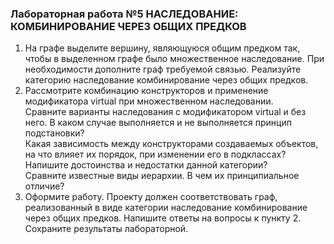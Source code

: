 ### Лабораторная работа №5 НАСЛЕДОВАНИЕ: КОМБИНИРОВАНИЕ ЧЕРЕЗ ОБЩИХ ПРЕДКОВ
   
1. На графе выделите вершину, являющуюся общим предком так, чтобы в выделенном графе было множественное наследование. При необходимости дополните граф требуемой связью. Реализуйте категорию наследование комбинирование через общих предков.  
2. Рассмотрите комбинацию конструкторов и применение модификатора virtual при множественном наследовании.  
Сравните  варианты наследования с  модификатором virtual и без него. В каком случае выполняется и не выполняется принцип подстановки?  
Какая зависимость между конструкторами создаваемых объектов, на что влияет их порядок, при изменении его в подклассах?  
Напишите достоинства и недостатки данной категории?  
Сравните известные виды иерархии. В чем их принципиальное отличие?  
3. Оформите работу. Проекту  должен соответствовать  граф, реализованный в виде категории наследование комбинирование через общих предков.  Напишите ответы на вопросы к пункту 2. Сохраните результаты лабораторной.
